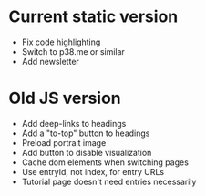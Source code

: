 # Current static version

* Fix code highlighting
* Switch to p38.me or similar
* Add newsletter

# Old JS version

* Add deep-links to headings
* Add a "to-top" button to headings
* Preload portrait image
* Add button to disable visualization
* Cache dom elements when switching pages
* Use entryId, not index, for entry URLs
* Tutorial page doesn't need entries necessarily
